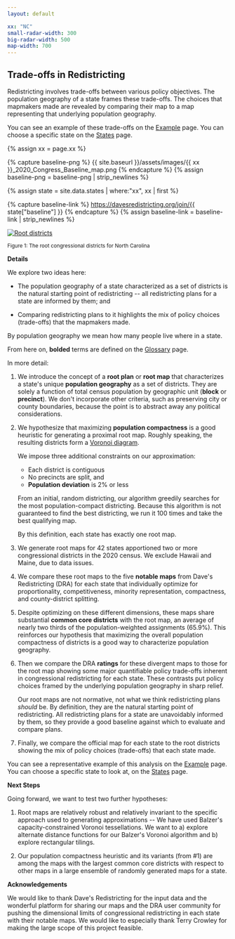 ```yaml
---
layout: default

xx: "NC"
small-radar-width: 300
big-radar-width: 500
map-width: 700
---
```


<h2>Trade-offs in Redistricting</h2>

Redistricting involves trade-offs between various policy objectives. 
The population geography of a state frames these trade-offs. 
The choices that mapmakers made are revealed by comparing their map to a map 
representing that underlying population geography. 

You can see an example of these trade-offs on the [Example](./_pages/example.markdown) page. 
You can choose a specific state on the [States](./_pages/states.markdown) page.

{% assign xx = page.xx %}

{% capture baseline-png %}
{{ site.baseurl }}/assets/images/{{ xx }}_2020_Congress_Baseline_map.png
{% endcapture %}
{% assign baseline-png = baseline-png | strip_newlines %}

{% assign state = site.data.states | where:"xx", xx | first %}

{% capture baseline-link %}
https://davesredistricting.org/join/{{ state["baseline"] }}
{% endcapture %}
{% assign baseline-link = baseline-link | strip_newlines %}

<p style="text-align: left">
    <a href="{{ baseline-link }}">
        <img src="{{ baseline-png }}" alt="Root districts" title="Click to view the map in Dave's Redistricting"
            width="{{ page.map-width }}" />
    </a>
</p>
<p style="text-align: left"><small>Figure 1: The root congressional districts for North Carolina</small></p>

**Details**

We explore two ideas here:

-   The population geography of a state characterized as a set of
    districts is the natural starting point of redistricting -- all
    redistricting plans for a state are informed by them; and

-   Comparing redistricting plans to it highlights the mix of policy
    choices (trade-offs) that the mapmakers made.

By population geography we mean how many people live where in a state.

From here on, **bolded** terms are defined on the [Glossary](./_pages/glossary.markdown) page.

In more detail:

1.  We introduce the concept of a **root plan** or **root map** that
    characterizes a state's unique **population geography** as a set
    of districts. They are solely a function of total census
    population by geographic unit (**block** or **precinct**). We
    don't incorporate other criteria, such as preserving city or
    county boundaries, because the point is to abstract away any
    political considerations.

2.  We hypothesize that maximizing **population compactness** is a good
    heuristic for generating a proximal root map. Roughly speaking,
    the resulting districts form a
    [Voronoi diagram](https://en.wikipedia.org/wiki/Voronoi_diagram).
 
    We impose three additional constraints on our approximation:

    -   Each district is contiguous
    -   No precincts are split, and
    -   **Population deviation** is 2% or less

    From an initial, random districting, our algorithm greedily searches
    for the most population-compact districting. Because this algorithm is
    not guaranteed to find the best districting, we run it 100 times and
    take the best qualifying map.

    By this definition, each state has exactly one root map.

3.  We generate root maps for 42 states apportioned two or more
    congressional districts in the 2020 census. We exclude Hawaii and
    Maine, due to data issues.

4.  We compare these root maps to the five **notable maps**
    from Dave's Redistricting (DRA)
    for each state that individually optimize for proportionality,
    competitiveness, minority representation, compactness, and
    county-district splitting.

5.  Despite optimizing on these different dimensions, these maps share
    substantial **common core districts** with the root map, an average of
    nearly two thirds of the population-weighted assignments (65.9%).
    This reinforces our hypothesis that maximizing the overall
    population compactness of districts is a good way to characterize
    population geography.

6.  Then we compare the DRA **ratings**
    for these divergent maps to those for the root map showing some
    major quantifiable policy trade-offs inherent in congressional
    redistricting for each state. These contrasts put policy choices
    framed by the underlying population geography in sharp relief.

    Our root maps are not normative, not what we think redistricting
    plans *should* be. By definition, they are the natural starting
    point of redistricting. All redistricting plans for a state are
    unavoidably informed by them, so they provide a good baseline
    against which to evaluate and compare plans.

7.  Finally, we compare the official map for each state to the root
    districts showing the mix of policy choices (trade-offs) that each
    state made.

You can see a representative example of this analysis on the
[Example](./\_pages/example.markdown) page. You can choose a specific
state to look at, on the [States](./\_pages/states.markdown) page.

**Next Steps**

Going forward, we want to test two further hypotheses:

1.  Root maps are relatively robust and relatively invariant to the
    specific approach used to generating approximations -- We have
    used Balzer's capacity-constrained Voronoi tessellations. We want
    to a\) explore alternate distance functions for our Balzer's
    Voronoi algorithm and b\) explore rectangular tilings.

2.  Our population compactness heuristic and its variants (from #1) are
    among the maps with the largest common core districts with respect to
    other maps in a large ensemble of randomly generated maps for a
    state.

**Acknowledgements**

We would like to thank Dave\'s Redistricting for the input data
and the wonderful platform for sharing our maps and the DRA user
community for pushing the dimensional limits of congressional
redistricting in each state with their notable maps. We would like to
especially thank Terry Crowley for making the large scope of this
project feasible.
